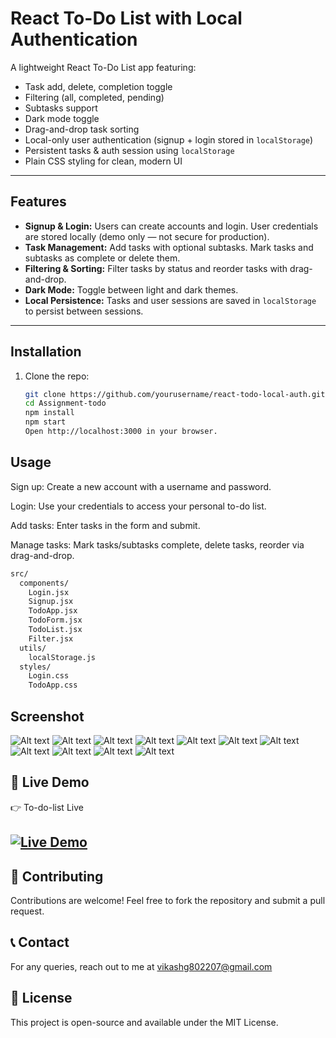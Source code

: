 # React To-Do List with Local Authentication

A lightweight React To-Do List app featuring:

- Task add, delete, completion toggle
- Filtering (all, completed, pending)
- Subtasks support
- Dark mode toggle
- Drag-and-drop task sorting
- Local-only user authentication (signup + login stored in `localStorage`)
- Persistent tasks & auth session using `localStorage`
- Plain CSS styling for clean, modern UI

---

## Features

- **Signup & Login:** Users can create accounts and login. User credentials are stored locally (demo only — not secure for production).
- **Task Management:** Add tasks with optional subtasks. Mark tasks and subtasks as complete or delete them.
- **Filtering & Sorting:** Filter tasks by status and reorder tasks with drag-and-drop.
- **Dark Mode:** Toggle between light and dark themes.
- **Local Persistence:** Tasks and user sessions are saved in `localStorage` to persist between sessions.

---

## Installation

1. Clone the repo:

   ```bash
   git clone https://github.com/yourusername/react-todo-local-auth.git
   cd Assignment-todo
   npm install
   npm start
   Open http://localhost:3000 in your browser.
   ```
## Usage
Sign up: Create a new account with a username and password.

Login: Use your credentials to access your personal to-do list.

Add tasks: Enter tasks in the form and submit.

Manage tasks: Mark tasks/subtasks complete, delete tasks, reorder via drag-and-drop.
```bash
src/
  components/
    Login.jsx
    Signup.jsx
    TodoApp.jsx
    TodoForm.jsx
    TodoList.jsx
    Filter.jsx
  utils/
    localStorage.js
  styles/
    Login.css
    TodoApp.css
```
## Screenshot
![Alt text](https://github.com/vik802207/To-Do-List-Assignment/blob/main/img/Screenshot%20(408).png)
![Alt text](https://github.com/vik802207/To-Do-List-Assignment/blob/main/img/Screenshot%20(409).png)
![Alt text](https://github.com/vik802207/To-Do-List-Assignment/blob/main/img/Screenshot%20(410).png)
![Alt text](https://github.com/vik802207/To-Do-List-Assignment/blob/main/img/Screenshot%20(411).png)
![Alt text](https://github.com/vik802207/To-Do-List-Assignment/blob/main/img/Screenshot%20(412).png)
![Alt text](https://github.com/vik802207/To-Do-List-Assignment/blob/main/img/Screenshot%20(416).png)
![Alt text](https://github.com/vik802207/To-Do-List-Assignment/blob/main/img/Screenshot%20(417).png)
![Alt text](https://github.com/vik802207/To-Do-List-Assignment/blob/main/img/Screenshot%20(418).png)
![Alt text](https://github.com/vik802207/To-Do-List-Assignment/blob/main/img/Screenshot%20(419).png)
![Alt text](https://github.com/vik802207/To-Do-List-Assignment/blob/main/img/Screenshot%20(420).png)
![Alt text](https://github.com/vik802207/To-Do-List-Assignment/blob/main/img/Screenshot%20(421).png)


## 🔗 Live Demo
👉 To-do-list Live
## [![Live Demo](https://img.shields.io/badge/Live-Demo-brightgreen?style=for-the-badge)](https://todolistassignmentcelebal.netlify.app/)


## 🤝 Contributing

Contributions are welcome! Feel free to fork the repository and submit a pull request.

## 📞 Contact

For any queries, reach out to me at vikashg802207@gmail.com
## 📜 License

This project is open-source and available under the MIT License.






